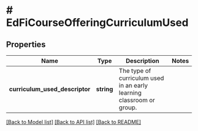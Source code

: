 # # EdFiCourseOfferingCurriculumUsed

## Properties

Name | Type | Description | Notes
------------ | ------------- | ------------- | -------------
**curriculum_used_descriptor** | **string** | The type of curriculum used in an early learning classroom or group. |

[[Back to Model list]](../../README.md#models) [[Back to API list]](../../README.md#endpoints) [[Back to README]](../../README.md)
